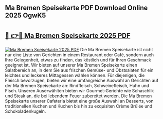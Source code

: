 ## Ma Bremen Speisekarte PDF Download Online 2025 OgwK5

# <h2><a href="http://gccld4n.nevu.top/?p=Ma+Bremen+Speisekarte">🔗 👉🔴 Ma Bremen Speisekarte 2025 PDF</a></h2>

[![Ma Bremen Speisekarte 2025 PDF](https://i.imgur.com/dBaPXMq.png)](http://gccld4n.nevu.top/?p=Ma+Bremen+Speisekarte)
Die Ma Bremen Speisekarte ist nicht nur eine Liste von Gerichten in einem Restaurant oder Café, sondern auch Ihre Gelegenheit, etwas zu finden, das köstlich und für Ihren Geschmack geeignet ist. Wir bieten auf unserer Ma Bremen Speisekarte einen Salatbereich an, in dem Sie aus frischen Gemüse- und Obstsalaten für ein leichtes und leckeres Mittagessen wählen können. Für diejenigen, die Fleisch bevorzugen, bieten wir eine umfangreiche Auswahl an Gerichten auf der Ma Bremen Speisekarte an: Rindfleisch, Schweinefleisch, Huhn und Fisch. Unseren Auserwählten bieten wir Gourmet-Gerichte wie Schaschlik und Steak an, die bei lebendem Feuer zubereitet werden. Die Ma Bremen Speisekarte unserer Cafeteria bietet eine große Auswahl an Desserts, von traditionellen Kuchen und Kuchen bis hin zu exquisiten Crème Brûlée und Schokoladenkugeln.
